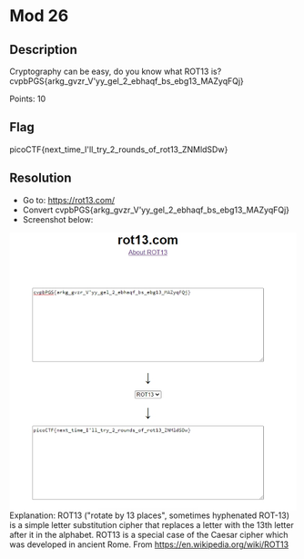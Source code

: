 # Mod 26

## Description
Cryptography can be easy, do you know what ROT13 is? cvpbPGS{arkg_gvzr_V'yy_gel_2_ebhaqf_bs_ebg13_MAZyqFQj}

Points: 10

## Flag
picoCTF{next_time_I'll_try_2_rounds_of_rot13_ZNMldSDw}

## Resolution
- Go to:
https://rot13.com/
- Convert cvpbPGS{arkg_gvzr_V'yy_gel_2_ebhaqf_bs_ebg13_MAZyqFQj}
- Screenshot below:

<img src="Screenshots\Mod-26.jpg"
     alt="Screenshot for rot13 conversion"
     style="float: left; margin-right: 10px;" />

Explanation: ROT13 ("rotate by 13 places", sometimes hyphenated ROT-13) is a simple letter substitution cipher that replaces a letter with the 13th letter after it in the alphabet. ROT13 is a special case of the Caesar cipher which was developed in ancient Rome. From https://en.wikipedia.org/wiki/ROT13